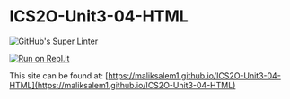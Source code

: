 # ICS2O-Unit3-04-HTML

[![GitHub's Super Linter](https://github.com/maliksalem1/ICS2O-Unit3-04-HTML/workflows/GitHub's%20Super%20Linter/badge.svg)](https://github.com/maliksalem1/ICS2O-Unit3-04-HTML/actions)

[![Run on Repl.it](https://repl.it/badge/github/maliksalem1/ICS2O-Unit3-04-HTML)](https://repl.it/github/maliksalem1/ICS2O-Unit3-04-HTML)

This site can be found at: [https://maliksalem1.github.io/ICS2O-Unit3-04-HTML](https://maliksalem1.github.io/ICS2O-Unit3-04-HTML)
